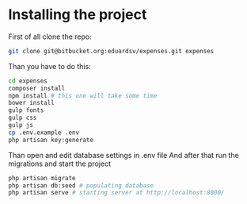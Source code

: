 # Installing the project

First of all clone the repo:
```sh
git clone git@bitbucket.org:eduardsv/expenses.git expenses
```
Than you have to do this:
```sh
cd expenses
composer install
npm install # this one will take some time
bower install
gulp fonts
gulp css
gulp js
cp .env.example .env
php artisan key:generate
```
Than open and edit database settings in .env file
And after that run the migrations and start the project
```sh
php artisan migrate
php artisan db:seed # populating database
php artisan serve # starting server at http://localhost:8000/
```